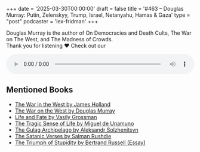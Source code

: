 +++
date = '2025-03-30T00:00:00'
draft = false
title = '#463 – Douglas Murray: Putin, Zelenskyy, Trump, Israel, Netanyahu, Hamas & Gaza'
type = "post"
podcaster = 'lex-fridman'
+++

Douglas Murray is the author of On Democracies and Death Cults, The War on The West, and The Madness of Crowds.<br />
Thank you for listening ❤ Check out our

<audio controls style="width: 100%; max-width: 800px;">
  <source src="https://media.blubrry.com/takeituneasy/content.blubrry.com/takeituneasy/lex_ai_douglas_murray_2.mp3" type="audio/mpeg">
  Your browser does not support the audio element.
</audio>

## Mentioned Books

- [The War in the West by James Holland](https://www.amazon.com/s?k=The+War+in+the+West+by+James+Holland&tag=podcaststoboo-20)
- [The War on the West by Douglas Murray](https://www.amazon.com/s?k=The+War+on+the+West+by+Douglas+Murray&tag=podcaststoboo-20)
- [Life and Fate by Vasily Grossman](https://www.amazon.com/s?k=Life+and+Fate+by+Vasily+Grossman&tag=podcaststoboo-20)
- [The Tragic Sense of Life by Miguel de Unamuno](https://www.amazon.com/s?k=The+Tragic+Sense+of+Life+by+Miguel+de+Unamuno&tag=podcaststoboo-20)
- [The Gulag Archipelago by Aleksandr Solzhenitsyn](https://www.amazon.com/s?k=The+Gulag+Archipelago+by+Aleksandr+Solzhenitsyn&tag=podcaststoboo-20)
- [The Satanic Verses by Salman Rushdie](https://www.amazon.com/s?k=The+Satanic+Verses+by+Salman+Rushdie&tag=podcaststoboo-20)
- [The Triumph of Stupidity by Bertrand Russell (Essay)](https://www.amazon.com/s?k=The+Triumph+of+Stupidity+by+Bertrand+Russell+(Essay)&tag=podcaststoboo-20)